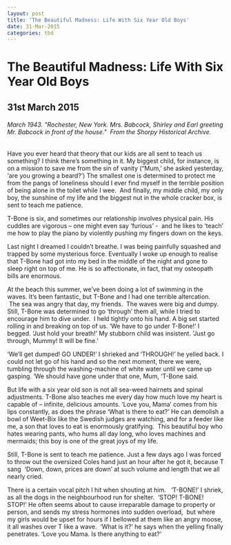 ```yaml
---
layout: post
title: 'The Beautiful Madness: Life With Six Year Old Boys'
date: 31-Mar-2015
categories: tbd
---
```


# The Beautiful Madness: Life With Six Year Old Boys

## 31st March 2015

<p <img src="http://www.shorpy.com/files/images/SHORPY_8d27695a1.preview.jpg" /></p>

<h6 <a href="March 1943. &quot;Rochester,   New York. Mrs. Babcock,   Shirley and Earl greeting Mr. Babcock in front of the house.&quot; ">March 1943. "Rochester,   New York. Mrs. Babcock, Shirley and Earl greeting Mr. Babcock in front of the house."  From the Shorpy Historical Archive.</a></h6>

<p **This column was first published in Practical Parenting Magazine, February 2014**</p>

Have you ever heard that theory that our kids are all sent to teach us something? I think there’s something in it. My biggest child, for instance, is on a mission to save me from the sin of vanity (“Mum,’ she asked yesterday, ‘are you growing a beard?’) The smallest one is determined to protect me from the pangs of loneliness should I ever find myself in the terrible position of being alone in the toilet while I wee.  And finally, my middle child, my only boy, the sunshine of my life and the biggest nut in the whole cracker box, is sent to teach me patience.

T-Bone is six, and sometimes our relationship involves physical pain. His cuddles are vigorous – one might even say ‘furious’ -  and he likes to ‘teach’ me how to play the piano by violently pushing my fingers down on the keys.

Last night I dreamed I couldn’t breathe. I was being painfully squashed and trapped by some mysterious force. Eventually I woke up enough to realise that T-Bone had got into my bed in the middle of the night and gone to sleep right on top of me. He is so affectionate, in fact, that my osteopath bills are enormous.

At the beach this summer, we’ve been doing a lot of swimming in the waves. It’s been fantastic, but T-Bone and I had one terrible altercation.  The sea was angry that day, my friends.  The waves were big and dumpy. Still, T-Bone was determined to go ‘through’ them all, while I tried to encourage him to dive under.  I held tightly onto his hand. A big set started rolling in and breaking on top of us. ‘We have to go under T-Bone!’ I begged. ‘Just hold your breath!’ My stubborn child was insistent. ’Just go through, Mummy! It will be fine.’

‘We’ll get dumped! GO UNDER!’ I shrieked and ‘THROUGH!’ he yelled back. I could not let go of his hand and so the next moment, there we were, tumbling through the washing-machine of white water until we came up gasping. ‘We should have gone under that one, Mum, ‘T-Bone said.

But life with a six year old son is not all sea-weed hairnets and spinal adjustments. T-Bone also teaches me every day how much love my heart is capable of – infinite, delicious amounts. ‘Love you, Mama’ comes from his lips constantly, as does the phrase ‘What is there to eat?’ He can demolish a bowl of Weet-Bix like the Swedish judges are watching, and for a feeder like me, a son that loves to eat is enormously gratifying.  This beautiful boy who hates wearing pants, who hums all day long, who loves machines and mermaids; this boy is one of the great joys of my life.

Still, T-Bone is sent to teach me patience. Just a few days ago I was forced to throw out the oversized Coles hand just an hour after he got it, because T sang  ‘Down, down, prices are down’ at such volume and length that we all nearly cried.

There is a certain vocal pitch I hit when shouting at him.   ‘T-BONE!’ I shriek, as all the dogs in the neighbourhood run for shelter.  ‘STOP! T-BONE! STOP!’ He often seems about to cause irreparable damage to property or person, and sends my stress hormones into sudden overload,  but where my girls would be upset for hours if I bellowed at them like an angry moose, it all washes over T like a wave.  ‘What is it?’ he says when the yelling finally penetrates. ‘Love you Mama. Is there anything to eat?'
